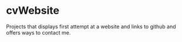 # cvWebsite
Projects that displays first attempt at a website and links to github and offers ways to contact me.
